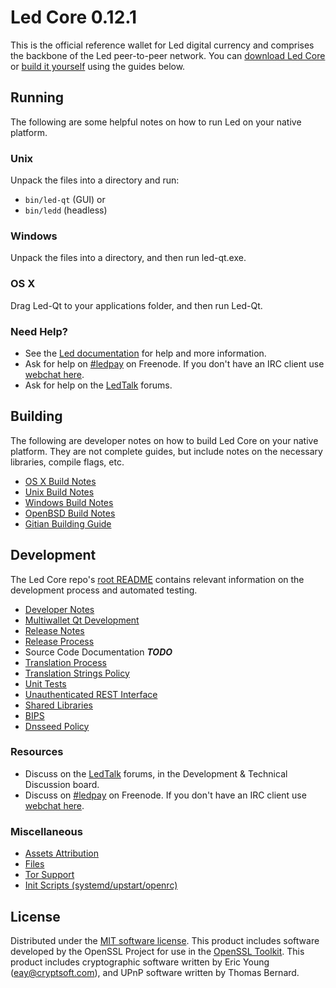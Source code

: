 Led Core 0.12.1
=====================

This is the official reference wallet for Led digital currency and comprises the backbone of the Led peer-to-peer network. You can [download Led Core](https://www.led.org/downloads/) or [build it yourself](#building) using the guides below.

Running
---------------------
The following are some helpful notes on how to run Led on your native platform.

### Unix

Unpack the files into a directory and run:

- `bin/led-qt` (GUI) or
- `bin/ledd` (headless)

### Windows

Unpack the files into a directory, and then run led-qt.exe.

### OS X

Drag Led-Qt to your applications folder, and then run Led-Qt.

### Need Help?

* See the [Led documentation](https://ledpay.atlassian.net/wiki/display/DOC)
for help and more information.
* Ask for help on [#ledpay](http://webchat.freenode.net?channels=ledpay) on Freenode. If you don't have an IRC client use [webchat here](http://webchat.freenode.net?channels=ledpay).
* Ask for help on the [LedTalk](https://ledtalk.org/) forums.

Building
---------------------
The following are developer notes on how to build Led Core on your native platform. They are not complete guides, but include notes on the necessary libraries, compile flags, etc.

- [OS X Build Notes](build-osx.md)
- [Unix Build Notes](build-unix.md)
- [Windows Build Notes](build-windows.md)
- [OpenBSD Build Notes](build-openbsd.md)
- [Gitian Building Guide](gitian-building.md)

Development
---------------------
The Led Core repo's [root README](/README.md) contains relevant information on the development process and automated testing.

- [Developer Notes](developer-notes.md)
- [Multiwallet Qt Development](multiwallet-qt.md)
- [Release Notes](release-notes.md)
- [Release Process](release-process.md)
- Source Code Documentation ***TODO***
- [Translation Process](translation_process.md)
- [Translation Strings Policy](translation_strings_policy.md)
- [Unit Tests](unit-tests.md)
- [Unauthenticated REST Interface](REST-interface.md)
- [Shared Libraries](shared-libraries.md)
- [BIPS](bips.md)
- [Dnsseed Policy](dnsseed-policy.md)

### Resources
* Discuss on the [LedTalk](https://ledtalk.org/) forums, in the Development & Technical Discussion board.
* Discuss on [#ledpay](http://webchat.freenode.net/?channels=ledpay) on Freenode. If you don't have an IRC client use [webchat here](http://webchat.freenode.net/?channels=ledpay).

### Miscellaneous
- [Assets Attribution](assets-attribution.md)
- [Files](files.md)
- [Tor Support](tor.md)
- [Init Scripts (systemd/upstart/openrc)](init.md)

License
---------------------
Distributed under the [MIT software license](http://www.opensource.org/licenses/mit-license.php).
This product includes software developed by the OpenSSL Project for use in the [OpenSSL Toolkit](https://www.openssl.org/). This product includes
cryptographic software written by Eric Young ([eay@cryptsoft.com](mailto:eay@cryptsoft.com)), and UPnP software written by Thomas Bernard.
